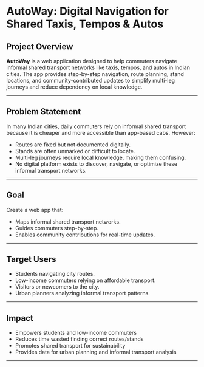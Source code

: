 # AutoWay: Digital Navigation for Shared Taxis, Tempos & Autos

## Project Overview

**AutoWay** is a web application designed to help commuters navigate informal shared transport networks like taxis, tempos, and autos in Indian cities. The app provides step-by-step navigation, route planning, stand locations, and community-contributed updates to simplify multi-leg journeys and reduce dependency on local knowledge.

---

## Problem Statement

In many Indian cities, daily commuters rely on informal shared transport because it is cheaper and more accessible than app-based cabs. However:

- Routes are fixed but not documented digitally.
- Stands are often unmarked or difficult to locate.
- Multi-leg journeys require local knowledge, making them confusing.
- No digital platform exists to discover, navigate, or optimize these informal transport networks.

---

## Goal

Create a web app that:

- Maps informal shared transport networks.
- Guides commuters step-by-step.
- Enables community contributions for real-time updates.

---

## Target Users

- Students navigating city routes.
- Low-income commuters relying on affordable transport.
- Visitors or newcomers to the city.
- Urban planners analyzing informal transport patterns.

---

## Impact

- Empowers students and low-income commuters
- Reduces time wasted finding correct routes/stands
- Promotes shared transport for sustainability
- Provides data for urban planning and informal transport analysis

---
